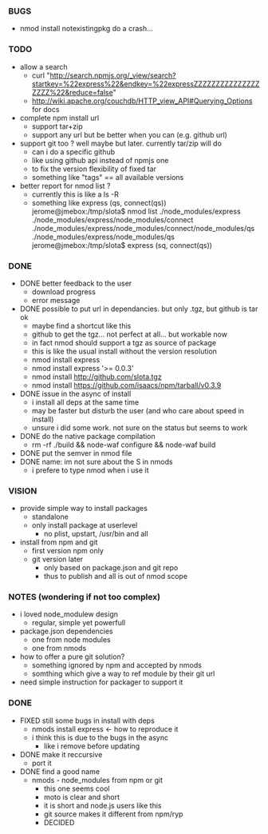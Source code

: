 ### BUGS

* nmod install notexistingpkg  do a crash...

### TODO

* allow a search
  * curl "http://search.npmjs.org/_view/search?startkey=%22express%22&endkey=%22expressZZZZZZZZZZZZZZZZZZZ%22&reduce=false"
  * http://wiki.apache.org/couchdb/HTTP_view_API#Querying_Options for docs
* complete npm install url
  * support tar+zip
  * support any url but be better when you can (e.g. github url)
* support git too ? well maybe but later. currently tar/zip will do
  * can i do a specific github
  * like using github api instead of npmjs one
  * to fix the version flexibility of fixed tar
  * something like "tags" == all available versions
* better report for nmod list ?
  * currently this is like a ls -R
  * something like express (qs, connect(qs))
   jerome@jmebox:/tmp/slota$ nmod list
   ./node_modules/express
   ./node_modules/express/node_modules/connect
   ./node_modules/express/node_modules/connect/node_modules/qs
   ./node_modules/express/node_modules/qs
   jerome@jmebox:/tmp/slota$ express (sq, connect(qs))
   
### DONE
   
* DONE better feedback to the user
  * download progress
  * error message
* DONE possible to put url in dependancies. but only .tgz, but github is tar ok
  * maybe find a shortcut like this
  * github to get the tgz... not perfect at all... but workable now
  * in fact nmod should support a tgz as source of package
  * this is like the usual install without the version resolution
  * nmod install express
  * nmod install express '>= 0.0.3'
  * nmod install http://github.com/slota.tgz
  * nmod install https://github.com/isaacs/npm/tarball/v0.3.9
* DONE issue in the async of install
  * i install all deps at the same time
  * may be faster but disturb the user (and who care about speed in install)
  * unsure i did some work. not sure on the status but seems to work
* DONE do the native package compilation
  * rm -rf ./build && node-waf configure && node-waf build
* DONE put the semver in nmod file
* DONE name: im not sure about the S in nmods
  * i prefere to type nmod when i use it

### VISION
* provide simple way to install packages
  * standalone
  * only install package at userlevel
    * no plist, upstart, /usr/bin and all
* install from npm and git
  * first version npm only
  * git version later
    * only based on package.json and git repo
    * thus to publish and all is out of nmod scope


### NOTES (wondering if not too complex)
  
* i loved node_modulew design
  * regular, simple yet powerfull
* package.json dependencies
  * one from node modules
  * one from nmods
* how to offer a pure git solution?
  * something ignored by npm and accepted by nmods
  * somthing which give a way to ref module by their git url
* need simple instruction for packager to support it

### DONE

* FIXED still some bugs in install with deps
  * nmods install express <- how to reproduce it
  * i think this is due to the bugs in the async
    * like i remove before updating
* DONE make it reccursive
  * port it
* DONE find a good name
  * nmods - node_modules from npm or git
    * this one seems cool
    * moto is clear and short
    * it is short and node.js users like this
    * git source makes it different from npm/ryp
    * DECIDED
